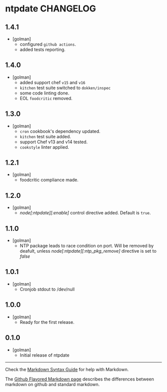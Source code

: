 ntpdate CHANGELOG
=================

1.4.1
-----
- [golman]
  - configured `github actions`.
  - added tests reporting.

1.4.0
-----
- [golman]
  - added support chef `v15` and `v16`
  - `kitchen` test suite switched to `dokken/inspec`
  - some code linting done.
  - EOL `foodcritic` removed.

1.3.0
-----
- [golman]
  - `cron` cookbook's dependency updated.
  - `kitchen` test suite added.
  - support Chef v13 and v14 tested.
  - `cookstyle` linter applied.

1.2.1
-----
- [golman] 
  - foodcritic compliance made.

1.2.0
-----
- [golman] 
  - *node[:ntpdate][:enable]* control directive added. Default is `true`.

1.1.0
-----
- [golman] 
  - NTP package leads to race condition on port. Will be removed by deafult, unless *node[:ntpdate][:ntp\_pkg\_remove]* directive is set to *false*

1.0.1
-----
- [golman] 
  - Cronjob stdout to /dev/null

1.0.0
-----
- [golman] 
  - Ready for the first release.

0.1.0
-----
- [golman]
  - Initial release of ntpdate

---
Check the [Markdown Syntax Guide](http://daringfireball.net/projects/markdown/syntax) for help with Markdown.

The [Github Flavored Markdown page](http://github.github.com/github-flavored-markdown/) describes the differences between markdown on github and standard markdown.
